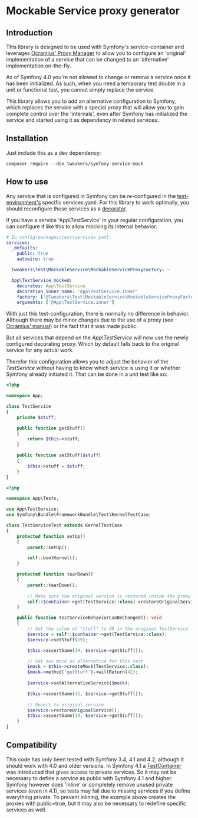 # Mockable Service proxy generator

## Introduction
This library is designed to be used with Symfony's service-container 
and leverages [Ocramius' Proxy Manager](https://packagist.org/packages/ocramius/proxy-manager) to allow you to configure an 'original' implementation
of a service that can be changed to an 'alternative' implementation on-the-fly.

As of Symfony 4.0 you're not allowed to change or remove a service once it has been initialized. 
As such, when you need a temporary test double in a unit or functional test, you cannot simply replace the service.

This library allows you to add an alternative configuration to Symfony, which replaces the service with a special proxy that will allow you to
gain complete control over the 'internals', even after Symfony has initialized the service and started using it as dependency in related services.

## Installation

Just include this as a dev dependency:
```
composer require --dev tweakers/symfony-service-mock
```

## How to use
Any service that is configured in Symfony can be re-configured in the [test-environment's](https://symfony.com/doc/current/testing.html) specific services.yaml.
For this library to work optimally, you should reconfigure those services as a [decorator](https://symfony.com/doc/current/service_container/service_decoration.html).

If you have a service 'App\TestService' in your regular configuration, you can configure it like this to allow mocking its internal behavior:
```yaml
# In config\packages\test\services.yaml:
services:
  _defaults:
    public: true
    autowire: true

  Tweakers\Test\MockableService\MockableServiceProxyFactory: ~

  App\TestService_mocked:
    decorates: App\TestService
    decoration_inner_name: 'App\TestService.inner'
    factory: ['@Tweakers\Test\MockableService\MockableServiceProxyFactory', 'createServiceProxy']
    arguments: ['@App\TestService.inner']
```

With just this test-configuration, there is normally no difference in behavior. Although there may be minor changes due to the use of a proxy (see [Ocramius' manual](https://ocramius.github.io/ProxyManager/docs/lazy-loading-value-holder.html))
or the fact that it was made public.

But all services that depend on the _App\TestService_ will now use the newly configured decorating proxy. Which by default falls back to the original service for any actual work.

Therefor this configuration allows you to adjust the behavior of the _TestService_ without having to know which service is using it or whether Symfony already initiated it. That can be done in a unit test like so:

```php
<?php

namespace App;

class TestService
{
    private $stuff;

    public function getStuff()
    {
        return $this->stuff;
    }

    public function setStuff($stuff)
    {
        $this->stuff = $stuff;
    }
}
```

```php
<?php

namespace App\Tests;

use App\TestService;
use Symfony\Bundle\FrameworkBundle\Test\KernelTestCase;

class TestServiceTest extends KernelTestCase
{
    protected function setUp()
    {
    	parent::setUp();

    	self::bootKernel();
    }

    protected function tearDown()
    {
        parent::tearDown();
        
        // Make sure the original version is restored inside the proxy
        self::$container->get(TestService::class)->restoreOriginalService();
    }

    public function testServiceBehaviorCanBeChanged(): void
    {
        // Set the value of "stuff" to 39 in the original TestService
        $service = self::$container->get(TestService::class);
        $service->setStuff(39);

        $this->assertSame(39, $service->getStuff());

        // Set our mock as alternative for this test
        $mock = $this->createMock(TestService::class);
        $mock->method('getStuff')->willReturn(42);
        
        $service->setAlternativeService($mock);

        $this->assertSame(42, $service->getStuff());
        
        // Revert to original service
        $service->restoreOriginalService();
        $this->assertSame(39, $service->getStuff());
    }
}
``` 

## Compatibility
This code has only been tested with Symfony 3.4, 4.1 and 4.2, although it should work with 4.0 and older versions.
In Symfony 4.1 a [TestContainer](https://symfony.com/blog/new-in-symfony-4-1-simpler-service-testing) was introduced that gives access to private services. So it may not be necessary to define a service as public with Symfony 4.1 and higher.
Symfony however does 'inline' or completely remove unused private services (even in 4.1), so tests may fail due to missing services if you define everything private.
To prevent inlining, the example above creates the proxies with public=true, but it may also be necessary to redefine specific services as well.
